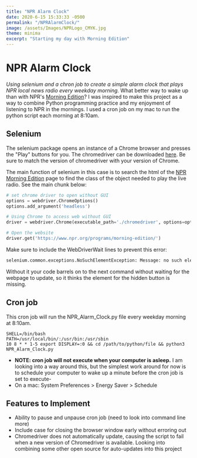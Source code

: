 ```yaml
---
title: "NPR Alarm Clock"
date: 2020-6-15 15:33:33 -0500
permalink: "/NPRAlarmClock/"
image: /assets/Images/NPRLogo_CMYK.jpg 
theme: minima
excerpt: "Starting my day with Morning Edition"
---
```


# NPR Alarm Clock
_Using selenium and a chron job to create a simple alarm clock that plays NPR local news radio every weekday morning._
What better way to wake up than with NPR's [Morning Edition](https://www.npr.org/programs/morning-edition/)? I was inspired to make this project as a way to combine Python programming practice and my enjoyment of listening to NPR in the mornings. I used a cron job on my mac to run the python script each morning at 8:10am. 

## Selenium 
The selenium package opens an instance of a Chrome browser and presses the "Play" buttons for you. The chromedriver can be downloaded [here](
https://chromedriver.chromium.org/downloads). Be sure to match the version of chromedriver with your version of Chrome. 

The main function of selenium in this case is to search the html of the [NPR Morning Edition](https://www.npr.org/programs/morning-edition/) page to find the class of the object needed to play the live radio. See the main chunk below:

```python
# set chrome driver to open without GUI
options = webdriver.ChromeOptions()
options.add_argument('headless')

# Using Chrome to access web without GUI
driver = webdriver.Chrome(executable_path='./chromedriver', options=options)  # headless (no window)

# Open the website
driver.get('https://www.npr.org/programs/morning-edition/')
```

Make sure to include the WebDriverWait lines to prevent this error:
```python
selenium.common.exceptions.NoSuchElementException: Message: no such element: Unable to locate element: {"method":"css selector","selector":".btn-live-radio"}
```
Without it your code barrels on to the next command without waiting for the webpage to update, so it thinks the element for the hidden button is missing.

## Cron job
This cron job will run the NPR_Alarm_Clock.py file every weekday morning at 8:10am. 

```
SHELL=/bin/bash
PATH=/usr/local/bin/:/usr/bin:/usr/sbin
10 8 * * 1-5 export DISPLAY=:0 && cd /path/to/python/file && python3 NPR_Alarm_Clock.py
```

- **NOTE: cron job will not execute when your computer is asleep.** I am looking into a way around this, but the simplest work around for now is to schedule your computer to wake up a minute before the cron job is set to execute-
- On a mac: System Preferences > Energy Saver > Schedule

## Features to Implement
- Ability to pause and unpause cron job (need to look into command line more)
- Include case for closing the browser window early without erroring out
- Chromedriver does not automatically update, causing the script to fail when a new version of Chromedriver is available. Looking into combining some other open source for auto-updates into this project
